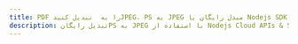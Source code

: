 ---title: PDF را به  تبدیل کنیدJPEG، PS به JPEG مبدل رایگان یا Nodejs SDKdescription: تبدیل رایگانPS به JPEG با استفاده از Nodejs Cloud APIs & SDK همچنین اسناد PDF را در Cloud ایجاد، ویرایش و رندر کنید.---